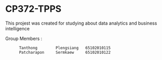 # CP372-TPPS
This projest was created for studying about data analytics and business intelligence

Group Members :

          Tanthong        Plengsiang   65102010115
          Patcharapon     Sermkaew     65102010122

